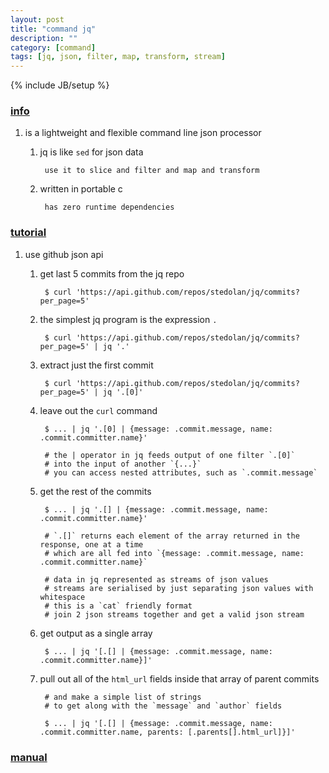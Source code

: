 ```yaml
---
layout: post
title: "command jq"
description: ""
category: [command]
tags: [jq, json, filter, map, transform, stream]
---
```

{% include JB/setup %}


### [info](https://stedolan.github.io/jq/)

1. is a lightweight and flexible command line json processor

    1. jq is like `sed` for json data

            use it to slice and filter and map and transform

    1. written in portable c

            has zero runtime dependencies

### [tutorial](https://stedolan.github.io/jq/tutorial/)

1. use github json api

    1. get last 5 commits from the jq repo

            $ curl 'https://api.github.com/repos/stedolan/jq/commits?per_page=5'

    1. the simplest jq program is the expression `.`

            $ curl 'https://api.github.com/repos/stedolan/jq/commits?per_page=5' | jq '.'

    1. extract just the first commit

            $ curl 'https://api.github.com/repos/stedolan/jq/commits?per_page=5' | jq '.[0]'

    1. leave out the `curl` command

            $ ... | jq '.[0] | {message: .commit.message, name: .commit.committer.name}'

            # the | operator in jq feeds output of one filter `.[0]`
            # into the input of another `{...}`
            # you can access nested attributes, such as `.commit.message`

    1. get the rest of the commits

            $ ... | jq '.[] | {message: .commit.message, name: .commit.committer.name}'

            # `.[]` returns each element of the array returned in the response, one at a time
            # which are all fed into `{message: .commit.message, name: .commit.committer.name}`

            # data in jq represented as streams of json values
            # streams are serialised by just separating json values with whitespace
            # this is a `cat` friendly format
            # join 2 json streams together and get a valid json stream

    1. get output as a single array

            $ ... | jq '[.[] | {message: .commit.message, name: .commit.committer.name}]'

    1. pull out all of the `html_url` fields inside that array of parent commits

            # and make a simple list of strings
            # to get along with the `message` and `author` fields

            $ ... | jq '[.[] | {message: .commit.message, name: .commit.committer.name, parents: [.parents[].html_url]}]'

### [manual](https://stedolan.github.io/jq/manual/)
